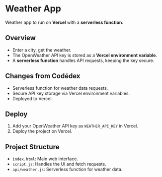 # Weather App

Weather app to run on **Vercel** with a **serverless function**.

## Overview

- Enter a city, get the weather.
- The OpenWeather API key is stored as a **Vercel environment variable**.
- A **serverless function** handles API requests, keeping the key secure.

## Changes from Codédex

- Serverless function for weather data requests.
- Secure API key storage via Vercel environment variables.
- Deployed to Vercel.

## Deploy

1. Add your OpenWeather API key as `WEATHER_API_KEY` in Vercel.
2. Deploy the project on Vercel.

## Project Structure

- `index.html`: Main web interface.
- `script.js`: Handles the UI and fetch requests.
- `api/weather.js`: Serverless function for weather data.
